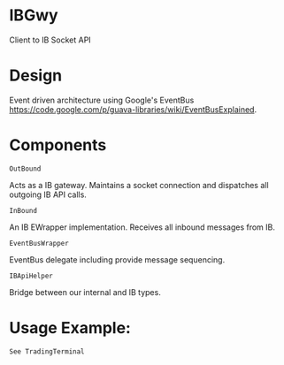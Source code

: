 IBGwy
=====

Client to IB Socket API

Design
======

Event driven architecture using Google's EventBus https://code.google.com/p/guava-libraries/wiki/EventBusExplained. 


Components
===========

    OutBound

Acts as a IB gateway. Maintains a socket connection and dispatches all outgoing IB API calls.

    InBound

An IB EWrapper implementation. Receives all inbound messages from IB.

    EventBusWrapper

EventBus delegate including provide message sequencing.

    IBApiHelper

Bridge between our internal and IB types.

Usage Example:
==============
    See TradingTerminal 



      

